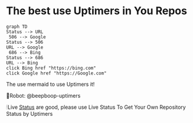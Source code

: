 # The best use Uptimers in You Repos

```mermaid
graph TD
Status --> URL
 506 --> Google
Status --> 506
URL --> Google
 686 --> Bing
Status --> 686
URL --> Bing
click Bing href "https://bing.com"
click Google href "https://Google.com"
```
The use mermaid to use Uptimers it!

🤖Robot: @beepboop-uptimers

🕯Live [Status](https://Uptimers.github.io/Uptimers) are good, please use Live Status To Get Your Own Repository Status by Uptimers

